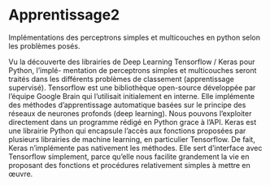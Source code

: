 # Apprentissage2
Implémentations des perceptrons simples et multicouches en python selon les problèmes posés.

Vu la découverte des librairies de Deep Learning Tensorflow / Keras pour Python, l’implé-
mentation de perceptrons simples et multicouches seront traités dans les différents problèmes
de classement (apprentissage supervisé). Tensorflow est une bibliothèque open-source développée
par l’équipe Google Brain qui l’utilisait initialement en interne. Elle implémente des méthodes
d’apprentissage automatique basées sur le principe des réseaux de neurones profonds (deep learning). Nous pouvons l’exploiter directement dans un programme rédigé en Python grace à l’API.
Keras est une librairie Python qui encapsule l’accès aux fonctions proposées par plusieurs
librairies de machine learning, en particulier Tensorflow. De fait, Keras n’implémente pas nativement les méthodes. Elle sert d’interface avec Tensorflow simplement, parce qu’elle nous facilite
grandement la vie en proposant des fonctions et procédures relativement simples à mettre en
œuvre.

